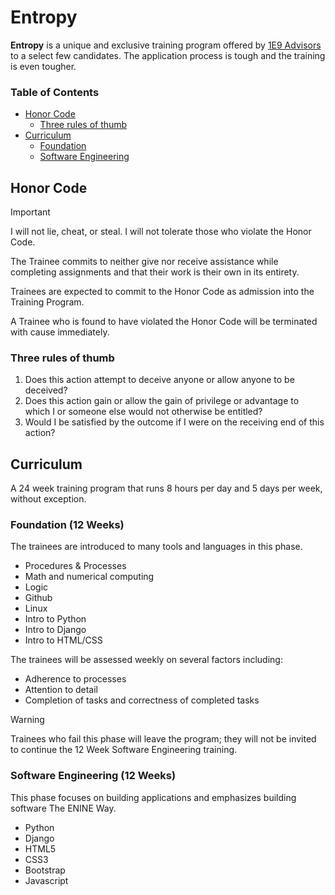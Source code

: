 # Entropy

**Entropy** is a unique and exclusive training program offered by [1E9 Advisors](https://enine.dev/) 
to a select few candidates. The application process is tough and the training is even tougher.

### Table of Contents

* [Honor Code](#honor-code)
  * [Three rules of thumb](#three-rules-of-thumb)
* [Curriculum](#curriculum)
  * [Foundation](#foundation)
  * [Software Engineering](#software-engineering)

## Honor Code

> [!important]
> I will not lie, cheat, or steal. I will not tolerate those who violate the Honor Code.

The Trainee commits to neither give nor receive assistance while completing assignments and that their work is their own in its entirety. 

Trainees are expected to commit to the Honor Code as admission into the Training Program.

A Trainee who is found to have violated the Honor Code will be terminated with cause immediately.

### Three rules of thumb

1. Does this action attempt to deceive anyone or allow anyone to be deceived?
2. Does this action gain or allow the gain of privilege or advantage to which I or someone else would not otherwise be entitled?
3. Would I be satisfied by the outcome if I were on the receiving end of this action?

## Curriculum

A 24 week training program that runs 8 hours per day and 5 days per week, without exception.

### Foundation (12 Weeks)

The trainees are introduced to many tools and languages in this phase.

- Procedures & Processes
- Math and numerical computing
- Logic
- Github
- Linux
- Intro to Python
- Intro to Django
- Intro to HTML/CSS

The trainees will be assessed weekly on several factors including:
- Adherence to processes
- Attention to detail
- Completion of tasks and correctness of completed tasks

> [!Warning]
> Trainees who fail this phase will leave the program; they will not be invited to continue the 12 Week Software Engineering training.

### Software Engineering (12 Weeks)

This phase focuses on building applications and emphasizes building software The ENINE Way.

- Python
- Django
- HTML5
- CSS3
- Bootstrap
- Javascript
